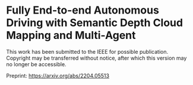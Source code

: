 # Fully End-to-end Autonomous Driving with Semantic Depth Cloud Mapping and Multi-Agent

This work has been submitted to the IEEE for possible publication. Copyright may be transferred without notice, after which this version may no longer be accessible.

Preprint: https://arxiv.org/abs/2204.05513
